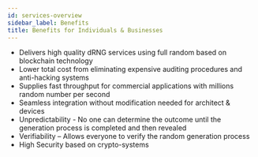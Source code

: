 ```yaml
---
id: services-overview
sidebar_label: Benefits
title: Benefits for Individuals & Businesses
---
```


-	Delivers high quality dRNG services using full random based on blockchain technology
-	Lower total cost from eliminating expensive auditing procedures and anti-hacking systems
-	Supplies fast throughput for commercial applications with millions random number per second
-	Seamless integration without modification needed for architect & devices
-	Unpredictability - No one can determine the outcome until the generation process is completed and then revealed
-	Verifiability – Allows everyone to verify the random generation process
-	High Security based on crypto-systems
